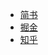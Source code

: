 - [简书](https://www.jianshu.com/p/03cf40a2e625)
- [掘金](https://juejin.im/post/5a635209518825733366242a)
- [知乎](https://zhuanlan.zhihu.com/p/33137256)